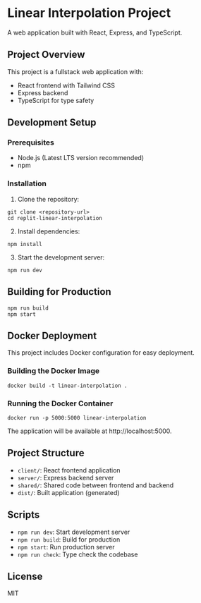 # Linear Interpolation Project

A web application built with React, Express, and TypeScript.

## Project Overview

This project is a fullstack web application with:
- React frontend with Tailwind CSS
- Express backend
- TypeScript for type safety

## Development Setup

### Prerequisites

- Node.js (Latest LTS version recommended)
- npm

### Installation

1. Clone the repository:
```
git clone <repository-url>
cd replit-linear-interpolation
```

2. Install dependencies:
```
npm install
```

3. Start the development server:
```
npm run dev
```

## Building for Production

```
npm run build
npm start
```

## Docker Deployment

This project includes Docker configuration for easy deployment.

### Building the Docker Image

```
docker build -t linear-interpolation .
```

### Running the Docker Container

```
docker run -p 5000:5000 linear-interpolation
```

The application will be available at http://localhost:5000.

## Project Structure

- `client/`: React frontend application
- `server/`: Express backend server
- `shared/`: Shared code between frontend and backend
- `dist/`: Built application (generated)

## Scripts

- `npm run dev`: Start development server
- `npm run build`: Build for production
- `npm start`: Run production server
- `npm run check`: Type check the codebase

## License

MIT 
